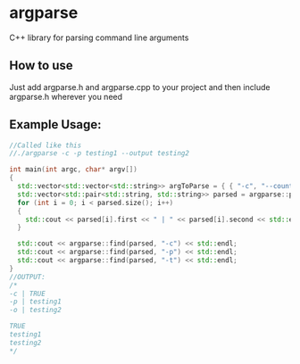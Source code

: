 # argparse
C++ library for parsing command line arguments

## How to use
Just add argparse.h and argparse.cpp to your project and then include argparse.h wherever you need

## Example Usage:
```c++
//Called like this
//./argparse -c -p testing1 --output testing2

int main(int argc, char* argv[])
{
  std::vector<std::vector<std::string>> argToParse = { { "-c", "--count" }, { "-p", "--patrick" }, { "-o", "--output" } };
  std::vector<std::pair<std::string, std::string>> parsed = argparse::parse(argc, argv, argToParse);
  for (int i = 0; i < parsed.size(); i++)
  {
    std::cout << parsed[i].first << " | " << parsed[i].second << std::endl;
  }

  std::cout << argparse::find(parsed, "-c") << std::endl;
  std::cout << argparse::find(parsed, "-p") << std::endl;
  std::cout << argparse::find(parsed, "-t") << std::endl;
}
//OUTPUT:
/*
-c | TRUE
-p | testing1
-o | testing2

TRUE
testing1
testing2
*/

```
